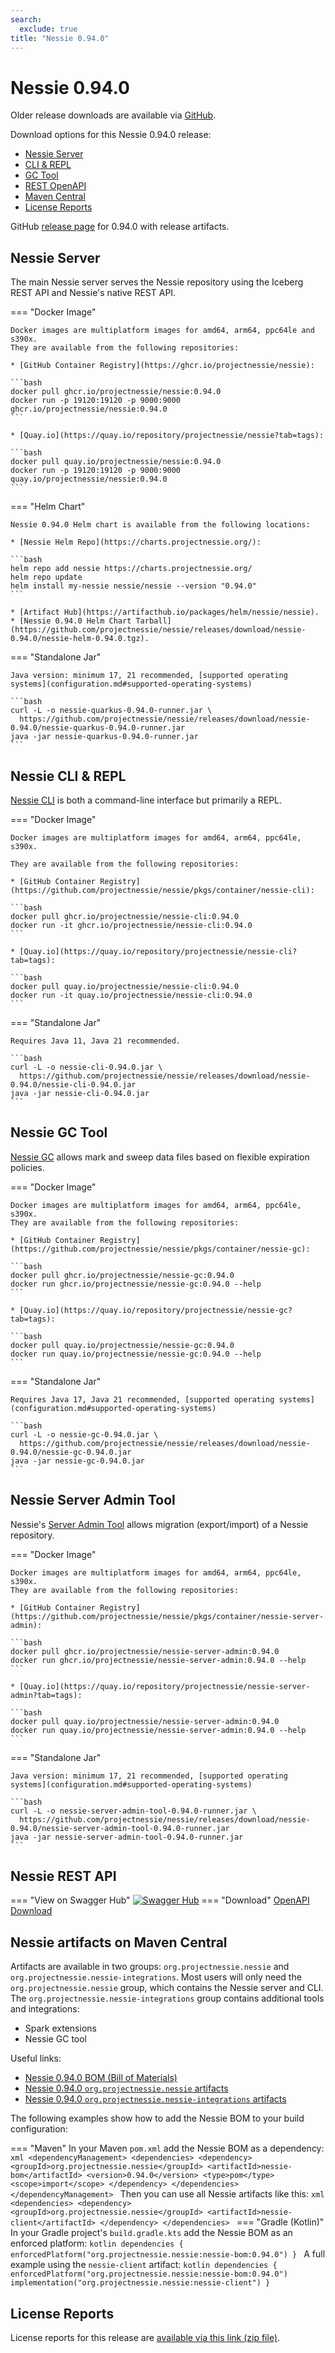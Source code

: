 ```yaml
---
search:
  exclude: true
title: "Nessie 0.94.0"
---
```


# Nessie 0.94.0

Older release downloads are available via [GitHub](https://github.com/projectnessie/nessie/releases).

Download options for this Nessie 0.94.0 release:

* [Nessie Server](#nessie-server)
* [CLI & REPL](#nessie-cli--repl)
* [GC Tool](#nessie-gc-tool)
* [REST OpenAPI](#nessie-rest-api)
* [Maven Central](#nessie-artifacts-on-maven-central)
* [License Reports](#license-reports)

GitHub [release page](https://github.com/projectnessie/nessie/releases/tag/nessie-0.94.0) for 0.94.0 with release artifacts.

## Nessie Server

The main Nessie server serves the Nessie repository using the Iceberg REST API and Nessie's native REST API.

=== "Docker Image"

    Docker images are multiplatform images for amd64, arm64, ppc64le and s390x.
    They are available from the following repositories:

    * [GitHub Container Registry](https://ghcr.io/projectnessie/nessie):

    ```bash
    docker pull ghcr.io/projectnessie/nessie:0.94.0
    docker run -p 19120:19120 -p 9000:9000 ghcr.io/projectnessie/nessie:0.94.0
    ```

    * [Quay.io](https://quay.io/repository/projectnessie/nessie?tab=tags):

    ```bash
    docker pull quay.io/projectnessie/nessie:0.94.0
    docker run -p 19120:19120 -p 9000:9000 quay.io/projectnessie/nessie:0.94.0
    ```

=== "Helm Chart"

    Nessie 0.94.0 Helm chart is available from the following locations:

    * [Nessie Helm Repo](https://charts.projectnessie.org/):

    ```bash
    helm repo add nessie https://charts.projectnessie.org/
    helm repo update
    helm install my-nessie nessie/nessie --version "0.94.0"
    ```

    * [Artifact Hub](https://artifacthub.io/packages/helm/nessie/nessie).
    * [Nessie 0.94.0 Helm Chart Tarball](https://github.com/projectnessie/nessie/releases/download/nessie-0.94.0/nessie-helm-0.94.0.tgz).

=== "Standalone Jar"

    Java version: minimum 17, 21 recommended, [supported operating systems](configuration.md#supported-operating-systems)

    ```bash
    curl -L -o nessie-quarkus-0.94.0-runner.jar \
      https://github.com/projectnessie/nessie/releases/download/nessie-0.94.0/nessie-quarkus-0.94.0-runner.jar
    java -jar nessie-quarkus-0.94.0-runner.jar
    ```

## Nessie CLI & REPL

[Nessie CLI](cli.md) is both a command-line interface but primarily a REPL.

=== "Docker Image"

    Docker images are multiplatform images for amd64, arm64, ppc64le, s390x.

    They are available from the following repositories:

    * [GitHub Container Registry](https://github.com/projectnessie/nessie/pkgs/container/nessie-cli):

    ```bash
    docker pull ghcr.io/projectnessie/nessie-cli:0.94.0
    docker run -it ghcr.io/projectnessie/nessie-cli:0.94.0 
    ```

    * [Quay.io](https://quay.io/repository/projectnessie/nessie-cli?tab=tags):

    ```bash
    docker pull quay.io/projectnessie/nessie-cli:0.94.0
    docker run -it quay.io/projectnessie/nessie-cli:0.94.0
    ```

=== "Standalone Jar"

    Requires Java 11, Java 21 recommended.

    ```bash
    curl -L -o nessie-cli-0.94.0.jar \
      https://github.com/projectnessie/nessie/releases/download/nessie-0.94.0/nessie-cli-0.94.0.jar
    java -jar nessie-cli-0.94.0.jar
    ```

## Nessie GC Tool

[Nessie GC](gc.md) allows mark and sweep data files based on flexible expiration policies.

=== "Docker Image"

    Docker images are multiplatform images for amd64, arm64, ppc64le, s390x.
    They are available from the following repositories:

    * [GitHub Container Registry](https://github.com/projectnessie/nessie/pkgs/container/nessie-gc):

    ```bash
    docker pull ghcr.io/projectnessie/nessie-gc:0.94.0
    docker run ghcr.io/projectnessie/nessie-gc:0.94.0 --help
    ```

    * [Quay.io](https://quay.io/repository/projectnessie/nessie-gc?tab=tags):

    ```bash
    docker pull quay.io/projectnessie/nessie-gc:0.94.0
    docker run quay.io/projectnessie/nessie-gc:0.94.0 --help
    ```

=== "Standalone Jar"

    Requires Java 17, Java 21 recommended, [supported operating systems](configuration.md#supported-operating-systems)

    ```bash
    curl -L -o nessie-gc-0.94.0.jar \
      https://github.com/projectnessie/nessie/releases/download/nessie-0.94.0/nessie-gc-0.94.0.jar
    java -jar nessie-gc-0.94.0.jar
    ```

## Nessie Server Admin Tool

Nessie's [Server Admin Tool](export_import.md) allows migration (export/import) of a
Nessie repository.

=== "Docker Image"

    Docker images are multiplatform images for amd64, arm64, ppc64le, s390x.
    They are available from the following repositories:

    * [GitHub Container Registry](https://github.com/projectnessie/nessie/pkgs/container/nessie-server-admin):

    ```bash
    docker pull ghcr.io/projectnessie/nessie-server-admin:0.94.0
    docker run ghcr.io/projectnessie/nessie-server-admin:0.94.0 --help
    ```

    * [Quay.io](https://quay.io/repository/projectnessie/nessie-server-admin?tab=tags):

    ```bash
    docker pull quay.io/projectnessie/nessie-server-admin:0.94.0
    docker run quay.io/projectnessie/nessie-server-admin:0.94.0 --help
    ```

=== "Standalone Jar"

    Java version: minimum 17, 21 recommended, [supported operating systems](configuration.md#supported-operating-systems)

    ```bash
    curl -L -o nessie-server-admin-tool-0.94.0-runner.jar \
      https://github.com/projectnessie/nessie/releases/download/nessie-0.94.0/nessie-server-admin-tool-0.94.0-runner.jar
    java -jar nessie-server-admin-tool-0.94.0-runner.jar
    ```

## Nessie REST API

=== "View on Swagger Hub"
    [![Swagger Hub](https://img.shields.io/badge/swagger%20hub-nessie-3f6ec6?style=for-the-badge&logo=swagger&link=https%3A%2F%2Fapp.swaggerhub.com%2Fapis%2Fprojectnessie%2Fnessie)](https://app.swaggerhub.com/apis/projectnessie/nessie/0.94.0)
=== "Download"
    [OpenAPI Download](https://github.com/projectnessie/nessie/releases/download/nessie-0.94.0/nessie-openapi-0.94.0.yaml)

## Nessie artifacts on Maven Central

Artifacts are available in two groups: `org.projectnessie.nessie` and
`org.projectnessie.nessie-integrations`. Most users will only need the `org.projectnessie.nessie`
group, which contains the Nessie server and CLI. The `org.projectnessie.nessie-integrations` group
contains additional tools and integrations:

* Spark extensions
* Nessie GC tool

Useful links:

* [Nessie 0.94.0 BOM (Bill of Materials)](https://search.maven.org/artifact/org.projectnessie.nessie/nessie-bom/0.94.0/pom)
* [Nessie 0.94.0 `org.projectnessie.nessie` artifacts](https://search.maven.org/search?q=g:org.projectnessie.nessie%20v:0.94.0)
* [Nessie 0.94.0 `org.projectnessie.nessie-integrations` artifacts](https://search.maven.org/search?q=g:org.projectnessie.nessie-integrations%20v:0.94.0)

The following examples show how to add the Nessie BOM to your build configuration:

=== "Maven"
    In your Maven `pom.xml` add the Nessie BOM as a dependency:
    ```xml
    <dependencyManagement>
      <dependencies>
        <dependency>
          <groupId>org.projectnessie.nessie</groupId>
          <artifactId>nessie-bom</artifactId>
          <version>0.94.0</version>
          <type>pom</type>
          <scope>import</scope>
        </dependency>
      </dependencies>
    </dependencyManagement>
    ```
    Then you can use all Nessie artifacts like this:
    ```xml
    <dependencies>
      <dependency>
        <groupId>org.projectnessie.nessie</groupId>
        <artifactId>nessie-client</artifactId>
      </dependency>
    </dependencies>
    ```
=== "Gradle (Kotlin)"
    In your Gradle project's `build.gradle.kts` add the Nessie BOM as an enforced platform:
    ```kotlin
    dependencies {
      enforcedPlatform("org.projectnessie.nessie:nessie-bom:0.94.0")
    }
    ```
    A full example using the `nessie-client` artifact:
    ```kotlin
    dependencies {
      enforcedPlatform("org.projectnessie.nessie:nessie-bom:0.94.0")
      implementation("org.projectnessie.nessie:nessie-client")
    }
    ```

## License Reports

License reports for this release are [available via this link (zip file)](https://github.com/projectnessie/nessie/releases/download/nessie-0.94.0/nessie-aggregated-license-report-0.94.0.zip).
